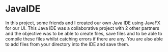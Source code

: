 # JavaIDE
 In this project, some friends and I created our own Java IDE using JavaFX for our UI. This Java IDE was a collaborative project with 2 other partners and the objective was to be able to create files, save files and to be able to compile these files whilst catching errors if there are any. You are also able to add files from your directory into the IDE and save them.
